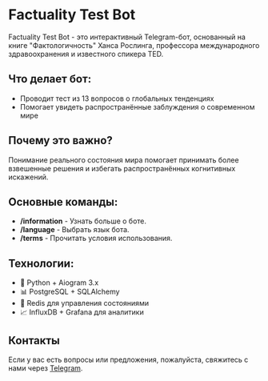 # Factuality Test Bot

Factuality Test Bot - это интерактивный Telegram-бот, основанный на книге "Фактологичность" Ханса Рослинга, профессора международного здравоохранения и известного спикера TED.


## Что делает бот:
- Проводит тест из 13 вопросов о глобальных тенденциях
- Помогает увидеть распространённые заблуждения о современном мире


## Почему это важно?
Понимание реального состояния мира помогает принимать более взвешенные решения и избегать распространённых когнитивных искажений.


## Основные команды:
- **/information** - Узнать больше о боте.
- **/language** - Выбрать язык бота.
- **/terms** - Прочитать условия использования.


## Технологии:
- 🐍 Python + Aiogram 3.x
- 📊 PostgreSQL + SQLAlchemy
- 🔄 Redis для управления состояниями
- 📈 InfluxDB + Grafana для аналитики


## Контакты
Если у вас есть вопросы или предложения, пожалуйста, свяжитесь с нами через [Telegram](https://t.me/van4956).
